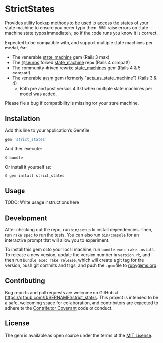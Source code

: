 # StrictStates

Provides utility lookup methods to be used to access the states of your state machine to ensure you never typo them.
Will raise errors on state machine state typos immediately, so if the code runs you know it is correct.

Expected to be compatible with, and support multiple state machines per model, for:

* The venerable [state_machine](https://github.com/pluginaweek/state_machine) gem (Rails 3 max)
* The [@seuros](https://github.com/seuros) forked [state_machine](https://github.com/seuros/state_machine) repo (Rails 4 compat!)
* The community-driven rewrite [state_machines](https://github.com/state-machines/state_machines) gem (Rails 4 & 5 compat!)
* The venerable [aasm](https://github.com/aasm/aasm) gem (formerly "acts_as_state_machine") (Rails 3 & 4)
  * Both pre and post version 4.3.0 when multiple state machines per model was added.

Please file a bug if compatibility is missing for your state machine.

## Installation

Add this line to your application's Gemfile:

```ruby
gem 'strict_states'
```

And then execute:

    $ bundle

Or install it yourself as:

    $ gem install strict_states

## Usage

TODO: Write usage instructions here

## Development

After checking out the repo, run `bin/setup` to install dependencies. Then, run `rake spec` to run the tests. You can also run `bin/console` for an interactive prompt that will allow you to experiment.

To install this gem onto your local machine, run `bundle exec rake install`. To release a new version, update the version number in `version.rb`, and then run `bundle exec rake release`, which will create a git tag for the version, push git commits and tags, and push the `.gem` file to [rubygems.org](https://rubygems.org).

## Contributing

Bug reports and pull requests are welcome on GitHub at https://github.com/[USERNAME]/strict_states. This project is intended to be a safe, welcoming space for collaboration, and contributors are expected to adhere to the [Contributor Covenant](contributor-covenant.org) code of conduct.


## License

The gem is available as open source under the terms of the [MIT License](http://opensource.org/licenses/MIT).

